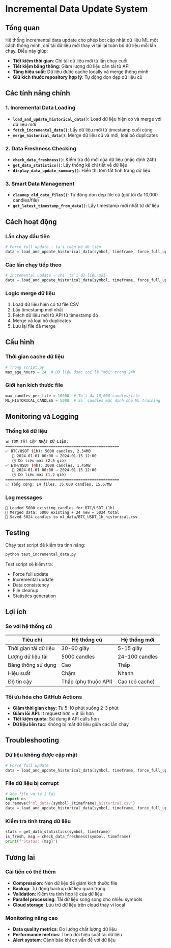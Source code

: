# Incremental Data Update System

## Tổng quan

Hệ thống incremental data update cho phép bot cập nhật dữ liệu ML một cách thông minh, chỉ tải dữ liệu mới thay vì tải lại toàn bộ dữ liệu mỗi lần chạy. Điều này giúp:

- **Tiết kiệm thời gian**: Chỉ tải dữ liệu mới từ lần chạy cuối
- **Tiết kiệm băng thông**: Giảm lượng dữ liệu cần tải từ API
- **Tăng hiệu suất**: Dữ liệu được cache locally và merge thông minh
- **Giữ kích thước repository hợp lý**: Tự động dọn dẹp dữ liệu cũ

## Các tính năng chính

### 1. Incremental Data Loading
- **`load_and_update_historical_data()`**: Load dữ liệu hiện có và merge với dữ liệu mới
- **`fetch_incremental_data()`**: Lấy dữ liệu mới từ timestamp cuối cùng
- **`merge_historical_data()`**: Merge dữ liệu cũ và mới, loại bỏ duplicates

### 2. Data Freshness Checking
- **`check_data_freshness()`**: Kiểm tra độ mới của dữ liệu (mặc định 24h)
- **`get_data_statistics()`**: Lấy thống kê chi tiết về dữ liệu
- **`display_data_update_summary()`**: Hiển thị tóm tắt tình trạng dữ liệu

### 3. Smart Data Management
- **`cleanup_old_data_files()`**: Tự động dọn dẹp file cũ (giữ tối đa 10,000 candles/file)
- **`get_latest_timestamp_from_data()`**: Lấy timestamp mới nhất từ dữ liệu

## Cách hoạt động

### Lần chạy đầu tiên
```python
# Force full update - tải toàn bộ dữ liệu
data = load_and_update_historical_data(symbol, timeframe, force_full_update=True)
```

### Các lần chạy tiếp theo
```python
# Incremental update - chỉ tải dữ liệu mới
data = load_and_update_historical_data(symbol, timeframe, force_full_update=False)
```

### Logic merge dữ liệu
1. Load dữ liệu hiện có từ file CSV
2. Lấy timestamp mới nhất
3. Fetch dữ liệu mới từ API từ timestamp đó
4. Merge và loại bỏ duplicates
5. Lưu lại file đã merge

## Cấu hình

### Thời gian cache dữ liệu
```python
# Trong script.py
max_age_hours = 24  # Dữ liệu được coi là "mới" trong 24h
```

### Giới hạn kích thước file
```python
max_candles_per_file = 10000  # Tối đa 10,000 candles/file
ML_HISTORICAL_CANDLES = 5000  # Số candles mặc định cho ML training
```

## Monitoring và Logging

### Thống kê dữ liệu
```bash
📊 TÓM TẮT CẬP NHẬT DỮ LIỆU:
==================================================
✅ BTC/USDT (1h): 5000 candles, 2.34MB
   📅 2024-01-01 00:00 → 2024-01-15 12:00
   🕒 Dữ liệu mới (2.5 giờ)
✅ ETH/USDT (4h): 3000 candles, 1.45MB
   📅 2024-01-01 00:00 → 2024-01-15 12:00
   🕒 Dữ liệu mới (1.2 giờ)
==================================================
📈 Tổng cộng: 14 files, 35,000 candles, 15.67MB
```

### Log messages
```
📁 Loaded 5000 existing candles for BTC/USDT (1h)
🔄 Merged data: 5000 existing + 24 new = 5024 total
💾 Saved 5024 candles to ml_data/BTC_USDT_1h_historical.csv
```

## Testing

Chạy test script để kiểm tra tính năng:
```bash
python test_incremental_data.py
```

Test script sẽ kiểm tra:
- Force full update
- Incremental update
- Data consistency
- File cleanup
- Statistics generation

## Lợi ích

### So với hệ thống cũ
| Tiêu chí | Hệ thống cũ | Hệ thống mới |
|----------|-------------|--------------|
| Thời gian tải dữ liệu | 30-60 giây | 5-15 giây |
| Lượng dữ liệu tải | 5000 candles | 24-100 candles |
| Băng thông sử dụng | Cao | Thấp |
| Hiệu suất | Chậm | Nhanh |
| Độ tin cậy | Thấp (phụ thuộc API) | Cao (có cache) |

### Tối ưu hóa cho GitHub Actions
- **Giảm thời gian chạy**: Từ 5-10 phút xuống 2-3 phút
- **Giảm lỗi API**: Ít request hơn = ít lỗi hơn
- **Tiết kiệm quota**: Sử dụng ít API calls hơn
- **Dữ liệu liên tục**: Không bị mất dữ liệu giữa các lần chạy

## Troubleshooting

### Dữ liệu không được cập nhật
```python
# Force full update
data = load_and_update_historical_data(symbol, timeframe, force_full_update=True)
```

### File dữ liệu bị corrupt
```python
# Xóa file và tải lại
import os
os.remove(f"ml_data/{symbol}_{timeframe}_historical.csv")
data = load_and_update_historical_data(symbol, timeframe, force_full_update=True)
```

### Kiểm tra tình trạng dữ liệu
```python
stats = get_data_statistics(symbol, timeframe)
is_fresh, msg = check_data_freshness(symbol, timeframe)
print(f"Status: {msg}")
```

## Tương lai

### Cải tiến có thể thêm
- **Compression**: Nén dữ liệu để giảm kích thước file
- **Backup**: Tự động backup dữ liệu quan trọng
- **Validation**: Kiểm tra tính hợp lệ của dữ liệu
- **Parallel processing**: Tải dữ liệu song song cho nhiều symbols
- **Cloud storage**: Lưu trữ dữ liệu trên cloud thay vì local

### Monitoring nâng cao
- **Data quality metrics**: Đo lường chất lượng dữ liệu
- **Performance metrics**: Theo dõi hiệu suất tải dữ liệu
- **Alert system**: Cảnh báo khi có vấn đề với dữ liệu
